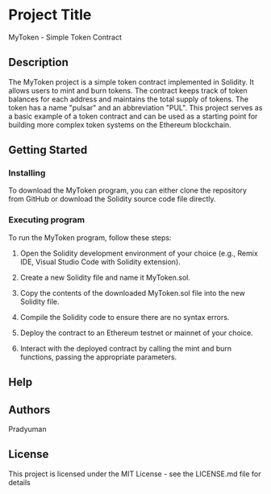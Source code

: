 # Project Title

MyToken - Simple Token Contract

## Description

The MyToken project is a simple token contract implemented in Solidity. It allows users to mint and burn tokens. The contract keeps track of token balances for each address and maintains the total supply of tokens. The token has a name "pulsar" and an abbreviation "PUL". This project serves as a basic example of a token contract and can be used as a starting point for building more complex token systems on the Ethereum blockchain.

## Getting Started

### Installing
To download the MyToken program, you can either clone the repository from GitHub or download the Solidity source code file directly. 

### Executing program

To run the MyToken program, follow these steps:

1. Open the Solidity development environment of your choice (e.g., Remix IDE, Visual Studio Code with Solidity extension).

2. Create a new Solidity file and name it MyToken.sol.

3. Copy the contents of the downloaded MyToken.sol file into the new Solidity file.

4. Compile the Solidity code to ensure there are no syntax errors.

5. Deploy the contract to an Ethereum testnet or mainnet of your choice.

6. Interact with the deployed contract by calling the mint and burn functions, passing the appropriate parameters.
## Help


## Authors
Pradyuman




## License

This project is licensed under the MIT License - see the LICENSE.md file for details

